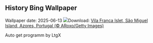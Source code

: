 ## History Bing Wallpaper
Wallpaper date: 2025-06-13
![](https://www.bing.com/th?id=OHR.SanMiguelAzores_EN-IN2966282396_UHD.jpg&w=1000)Download: [Vila Franca Islet, São Miguel Island, Azores, Portugal (© ARoxo/Getty Images)](https://www.bing.com/th?id=OHR.SanMiguelAzores_EN-IN2966282396_UHD.jpg)

Auto get programm by LtgX
